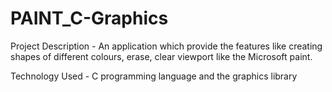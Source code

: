 # PAINT_C-Graphics

Project Description -
An application which provide the features like creating shapes of different colours, erase, clear viewport like the Microsoft paint.

Technology Used -
C programming language and the graphics library

